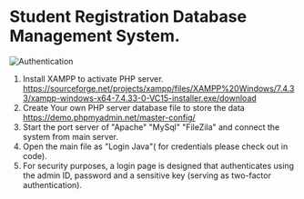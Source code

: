 # Student Registration Database Management System.

![Authentication](https://user-images.githubusercontent.com/102173748/207708008-3577a640-1afd-4534-bf03-b9785cc69af1.png)

1. Install XAMPP to activate PHP server.
  https://sourceforge.net/projects/xampp/files/XAMPP%20Windows/7.4.33/xampp-windows-x64-7.4.33-0-VC15-installer.exe/download
2. Create Your own PHP server database file to store the data
  https://demo.phpmyadmin.net/master-config/
3. Start the port server of "Apache" "MySql" "FileZila" and connect the system from main server.
4. Open the main file as "Login Java"( for credentials please check out in code).
5. For security purposes, a login page is designed that authenticates using the admin ID, password and a sensitive key (serving as two-factor authentication).

